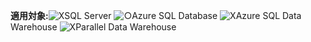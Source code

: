<Token>**適用対象:**![X](media/no.png)SQL Server ![○](media/yes.png)Azure SQL Database ![X](media/no.png)Azure SQL Data Warehouse ![X](media/no.png)Parallel Data Warehouse</Token>

